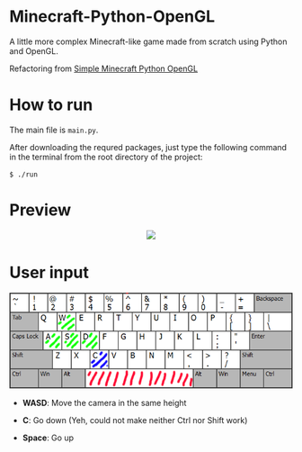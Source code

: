 # Minecraft-Python-OpenGL
A little more complex Minecraft-like game made from scratch using Python and OpenGL.

Refactoring from [Simple Minecraft Python OpenGL](https://github.com/joaofavoretti/Simple-Minecraft-Python-OpenGL)

# How to run

The main file is `main.py`.

After downloading the requred packages, just type the following command in the terminal from the root directory of the project:

```
$ ./run
```

# Preview

<div align="center">
  <img width="816" src="./assets/preview.gif"/>
</div>

# User input

<div align="center">
  <img src="./assets/controls.png"/>
</div>


- **WASD**: Move the camera in the same height

- **C**: Go down (Yeh, could not make neither Ctrl nor Shift work)

- **Space**: Go up